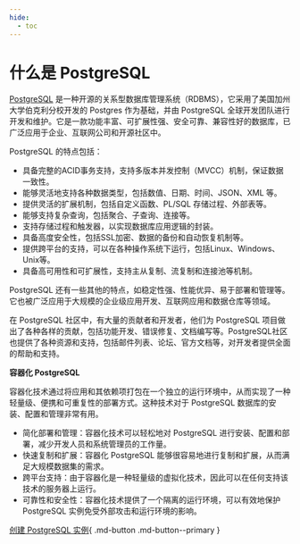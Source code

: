 ```yaml
---
hide:
  - toc
---
```


# 什么是 PostgreSQL

[PostgreSQL](https://www.postgresql.org/) 是一种开源的关系型数据库管理系统（RDBMS），它采用了美国加州大学伯克利分校开发的 Postgres 作为基础，并由 PostgreSQL 全球开发团队进行开发和维护。它是一款功能丰富、可扩展性强、安全可靠、兼容性好的数据库，已广泛应用于企业、互联网公司和开源社区中。

PostgreSQL 的特点包括：

- 具备完整的ACID事务支持，支持多版本并发控制（MVCC）机制，保证数据一致性。
- 能够灵活地支持各种数据类型，包括数值、日期、时间、JSON、XML 等。
- 提供灵活的扩展机制，包括自定义函数、PL/SQL 存储过程、外部表等。
- 能够支持复杂查询，包括聚合、子查询、连接等。
- 支持存储过程和触发器，以实现数据库应用逻辑的封装。
- 具备高度安全性，包括SSL加密、数据的备份和自动恢复机制等。
- 提供跨平台的支持，可以在各种操作系统下运行，包括Linux、Windows、Unix等。
- 具备高可用性和可扩展性，支持主从复制、流复制和连接池等机制。

PostgreSQL 还有一些其他的特点，如稳定性强、性能优异、易于部署和管理等。它也被广泛应用于大规模的企业级应用开发、互联网应用和数据仓库等领域。

在 PostgreSQL 社区中，有大量的贡献者和开发者，他们为 PostgreSQL 项目做出了各种各样的贡献，包括功能开发、错误修复、文档编写等。PostgreSQL社区也提供了各种资源和支持，包括邮件列表、论坛、官方文档等，对开发者提供全面的帮助和支持。

**容器化 PostgreSQL**

容器化技术通过将应用和其依赖项打包在一个独立的运行环境中，从而实现了一种轻量级、便携和可重复性的部署方式。这种技术对于 PostgreSQL 数据库的安装、配置和管理非常有用。

- 简化部署和管理：容器化技术可以轻松地对 PostgreSQL 进行安装、配置和部署，减少开发人员和系统管理员的工作量。
- 快速复制和扩展：容器化 PostgreSQL 能够很容易地进行复制和扩展，从而满足大规模数据集的需求。
- 跨平台支持：由于容器化是一种轻量级的虚拟化技术，因此可以在任何支持该技术的服务器上运行。
- 可靠性和安全性：容器化技术提供了一个隔离的运行环境，可以有效地保护 PostgreSQL 实例免受外部攻击和运行环境的影响。

[创建 PostgreSQL 实例](../user-guide/create.md){ .md-button .md-button--primary }
